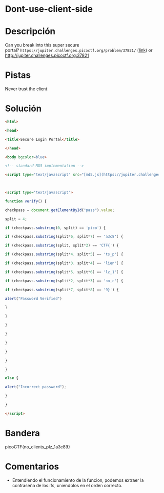 # Dont-use-client-side

# Descripción
Can you break into this super secure portal? `https://jupiter.challenges.picoctf.org/problem/37821/` ([link](https://jupiter.challenges.picoctf.org/problem/37821/)) or http://jupiter.challenges.picoctf.org:37821
# Pistas
Never trust the client
# Solución

```html
<html>

<head>

<title>Secure Login Portal</title>

</head>

<body bgcolor=blue>

<!-- standard MD5 implementation -->

<script type="text/javascript" src="[md5.js](https://jupiter.challenges.picoctf.org/problem/37821/md5.js)"></script>

  

<script type="text/javascript">

function verify() {

checkpass = document.getElementById("pass").value;

split = 4;

if (checkpass.substring(0, split) == 'pico') {

if (checkpass.substring(split*6, split*7) == 'a3c8') {

if (checkpass.substring(split, split*2) == 'CTF{') {

if (checkpass.substring(split*4, split*5) == 'ts_p') {

if (checkpass.substring(split*3, split*4) == 'lien') {

if (checkpass.substring(split*5, split*6) == 'lz_1') {

if (checkpass.substring(split*2, split*3) == 'no_c') {

if (checkpass.substring(split*7, split*8) == '9}') {

alert("Password Verified")

}

}

}

}

}

}

}

}

else {

alert("Incorrect password");

}

}

</script>
```

# Bandera
picoCTF{no_clients_plz_1a3c89}

# Comentarios 

- Entendiendo el funcionamiento de la funcion, podemos extraer la contraseña de los ifs, uniendolos en el orden correcto.